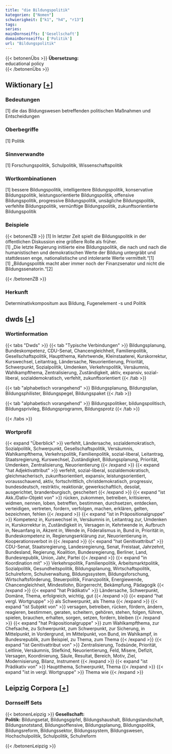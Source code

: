 ```yaml
---
title: "die Bildungspolitik"
kategorien: ["Nomen"]
schwierigkeit: ["k1", "h4", "r13"]
tags:
series:
mainDornseiffs: ['Gesellschaft']
domainDornseiffs: ['Politik']
url: "Bildungspolitik"
---
```


{{< betonenÜbs >}}
**Übersetzung:**  
educational policy  
{{< /betonenÜbs >}}

## Wiktionary [[+](https://de.wiktionary.org/wiki/Bildungspolitik)]

### Bedeutungen
[1] die das Bildungswesen betreffenden politischen Maßnahmen und Entscheidungen  

### Oberbegriffe
[1] Politik  

### Sinnverwandte
[1] Forschungspolitik, Schulpolitik, Wissenschaftspolitik  

### Wortkombinationen
[1] bessere Bildungspolitik, intelligentere Bildungspolitik, konservative Bildungspolitik, leistungsorientierte Bildungspolitik, offensive Bildungspolitik, progressive Bildungspolitik, unsägliche Bildungspolitik, verfehlte Bildungspolitik, vernünftige Bildungspolitik, zukunftsorientierte Bildungspolitik  

### Beispiele
{{< betonenZB >}}
[1] In letzter Zeit spielt die Bildungspolitik in der öffentlichen Diskussion eine größere Rolle als früher.  
[1] „Die letzte Regierung initiierte eine Bildungspolitik, die nach und nach die humanistischen und demokratischen Werte der Bildung untergräbt und stattdessen enge, nationalistische und intolerante Werte vermittelt.“[1]  
[1] „Bildungspolitik macht aber immer noch der Finanzsenator und nicht die Bildungssenatorin.“[2]  

{{< /betonenZB >}}
### Herkunft
Determinativkompositum aus Bildung, Fugenelement -s und Politik  



## dwds [[+](https://www.dwds.de/wb/Bildungspolitik)]

### Wortinformation
{{< tabs "Dwds" >}}
{{< tab "Typische Verbindungen" >}}
Bildungsplanung, Bundeskompetenz, CDU-Senat, Chancengleichheit, Familienpolitik, Gesellschaftspolitik, Hauptthema, Kehrtwende, Kleinstaaterei, Kurskorrektur, Kurswechsel, Leitantrag, Ländersache, Neuorientierung, Priorität, Schwerpunkt, Sozialpolitik, Umdenken, Verkehrspolitik, Versäumnis, Wahlkampfthema, Zentralisierung, Zuständigkeit, aktiv, expansiv, sozial-liberal, sozialdemokratisch, verfehlt, zukunftsorientiert
{{< /tab >}}

{{< tab "alphabetisch vorangehend" >}}
Bildungsplanung, Bildungsplan, Bildungsphilister, Bildungspegel, Bildungspaket
{{< /tab >}}

{{< tab "alphabetisch vorangehend" >}}
Bildungspolitiker, bildungspolitisch, Bildungsprivileg, Bildungsprogramm, Bildungsprotz
{{< /tab >}}

{{< /tabs >}}

### Wortprofil
{{< expand "Überblick" >}} verfehlt, Ländersache, sozialdemokratisch, Sozialpolitik, Schwerpunkt, Gesellschaftspolitik, Versäumnis, Wahlkampfthema, Verkehrspolitik, Familienpolitik, sozial-liberal, Leitantrag, Staatsregierung, Kurswechsel, Zuständigkeit, Bildungsplanung, Priorität, Umdenken, Zentralisierung, Neuorientierung {{< /expand >}}
{{< expand "hat Adjektivattribut" >}} verfehlt, sozial-liberal, sozialdemokratisch, gleichmacherisch, zukunftsorientiert, expansiv, leistungsorientiert, vorausschauend, aktiv, fortschrittlich, christdemokratisch, progressiv, bundesdeutsch, restriktiv, reaktionär, gewerkschaftlich, desolat, ausgerichtet, brandenburgisch, gescheitert {{< /expand >}}
{{< expand "ist Akk./Dativ-Objekt von" >}} rücken, zukommen, betreiben, kritisieren, widmen, nennen, loben, betreffen, bestimmen, durchsetzen, entdecken, verteidigen, vertreten, fordern, verfolgen, machen, erklären, gelten, bezeichnen, fehlen {{< /expand >}}
{{< expand "ist in Präpositionalgruppe" >}} Kompetenz in, Kurswechsel in, Versäumnis in, Leitantrag zur, Umdenken in, Kurskorrektur in, Zuständigkeit in, Versagen in, Kehrtwende in, Aufbruch in, Neuanfang in, Akzent in, Wende in, Föderalismus in, Bund in, Priorität in, Bundeskompetenz in, Regierungserklärung zur, Neuorientierung in, Kooperationsverbot in {{< /expand >}}
{{< expand "hat Genitivattribut" >}} CDU-Senat, Staatsregierung, Landesregierung, Senat, Freistaat, Jahrzehnt, Bundesland, Regierung, Koalition, Bundesregierung, Berliner, Land, Bundesrepublik, Union, Jahr, Partei {{< /expand >}}
{{< expand "in Koordination mit" >}} Verkehrspolitik, Familienpolitik, Arbeitsmarktpolitik, Sozialpolitik, Gesundheitspolitik, Bildungsplanung, Wirtschaftspolitik, Schulreform, Schulverwaltung, Bildungssystem, Bildungsforschung, Wirtschaftsförderung, Steuerpolitik, Finanzpolitik, Energiewende, Chancengleichheit, Mindestlohn, Bürgerrecht, Bekämpfung, Pädagogik {{< /expand >}}
{{< expand "hat Prädikativ" >}} Ländersache, Schwerpunkt, Domäne, Thema, erfolgreich, wichtig, gut {{< /expand >}}
{{< expand "hat vergl. Wortgruppe" >}} als Schwerpunkt, als Thema {{< /expand >}}
{{< expand "ist Subjekt von" >}} versagen, betreiben, rücken, fördern, ändern, reagieren, bestimmen, geraten, scheitern, gehören, stehen, folgen, führen, spielen, brauchen, erhalten, sorgen, setzen, fordern, bleiben {{< /expand >}}
{{< expand "hat Präpositionalgruppe" >}} zum Wahlkampfthema, zur Chefsache, zu Schwerpunkt, zum Schwerpunkt, zur Sicherung, in Mittelpunkt, in Vordergrund, im Mittelpunkt, von Bund, im Wahlkampf, in Bundesrepublik, zum Beispiel, zu Thema, zum Thema {{< /expand >}}
{{< expand "ist Genitivattribut von" >}} Zentralisierung, Todsünde, Priorität, Leitlinie, Versäumnis, Stiefkind, Neuorientierung, Feld, Misere, Defizit, Versagen, Koordinierung, Säule, Resultat, Bereich, Motiv, Ziel, Modernisierung, Bilanz, Instrument {{< /expand >}}
{{< expand "ist Prädikativ von" >}} Hauptthema, Schwerpunkt, Thema {{< /expand >}}
{{< expand "ist in vergl. Wortgruppe" >}} Thema wie {{< /expand >}}

## Leipzig Corpora [[+](https://corpora.uni-leipzig.de/en/res?word=Bildungspolitik&corpusId=deu_newscrawl-public_2018)]

### Dornseiff Sets
{{< betonenLeipzig >}}
**Gesellschaft:**  
**Politik:** Bildungsetat, Bildungsgipfel, Bildungshaushalt, Bildungslandschaft, Bildungsnotstand, Bildungsoffensive, Bildungsplanung, Bildungspolitik, Bildungsreform, Bildungssektor, Bildungssystem, Bildungswesen, Hochschulpolitik, Schulpolitik, Schulreform  

{{< /betonenLeipzig >}}
